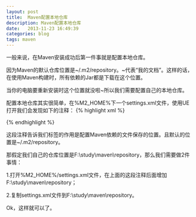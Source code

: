 ```yaml
---
layout: post
title:  Maven配置本地仓库
description: Maven配置本地仓库
date:   2013-11-23 16:49:39
categories: blog
tags: maven
---
```

一般来说，在Maven安装成功后第一件事就是配置本地仓库。

因为Maven的默认仓库位置是~/.m2/repository。~代表“我的文档”。这样的话，在使用Maven构建时，所有依赖的Jar都是下载在这个位置。

当你的电脑要重新安装时这个位置就没啦~所以我们需要配置自己的本地仓库。

配置本地仓库其实很简单，在%M2_HOME%下一个settings.xml文件，使用UE打开我们会发现如下的注释：
{% highlight xml %}
<!-- localRepository
   | The path to the local repository maven will use to store artifacts.
   |
   | Default: ~/.m2/repository
  <localRepository>/path/to/local/repo</localRepository>
  -->
{% endhighlight %}

这段注释告诉我们</localRepository>标签的作用是配置Maven依赖的文件保存的位置。且默认的位置是~/.m2/repository。

那假定我们自己的仓库位置是F:\study\maven\repository，那么我们需要做2件事情：

1.打开%M2_HOME%/settings.xml文件，在上面的这段注释后面增加<localRepository>F:\study\maven\repository</localRepository>；

2.复制settings.xml文件到F:\study\maven\repository。

Ok，这样就可以了。